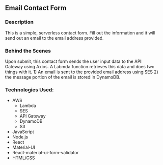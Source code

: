 ## Email Contact Form

### Description
This is a simple, serverless contact form. Fill out the information and it will send out an email to the email address provided. 

### Behind the Scenes
Upon submit, this contact form sends the user input data to the API Gateway using Axios. A Labmda function retrieves this
data and does two things with it. 1) An email is sent to the provided email address using SES 2) the message portion 
of the email is stored in DynamoDB. 

### Technologies Used:
- AWS 
  - Lambda
  - SES
  - API Gateway
  - DynamoDB
  - S3
- JavaScript
- Node.js
- React
- Material-UI
- React-material-ui-form-validator
- HTML/CSS
  